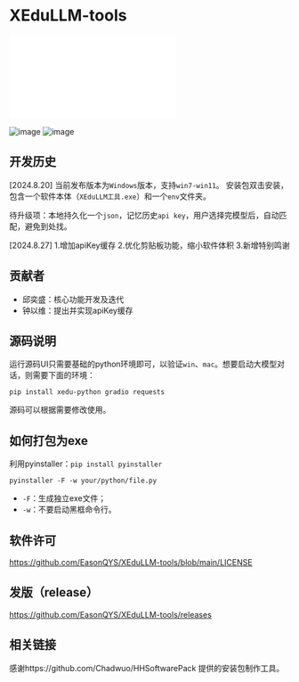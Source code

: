 # XEduLLM-tools

<iframe src="//player.bilibili.com/player.html?isOutside=true&aid=112994499431048&bvid=BV12tWsePEmA&cid=500001656107517&p=1" scrolling="no" border="0" frameborder="no" framespacing="0" allowfullscreen="true"></iframe>

![image](https://github.com/user-attachments/assets/3a074d22-e43c-4ab4-8b1b-7a9bf04511f3)
![image](https://github.com/user-attachments/assets/75551215-9810-4318-b4f5-8a38f8c1588a)



## 开发历史
[2024.8.20]
当前发布版本为`Windows`版本，支持`win7-win11`。
安装包双击安装，包含一个软件本体（`XEduLLM工具.exe`）和一个`env`文件夹。

待升级项：本地持久化一个`json`，记忆历史`api key`，用户选择完模型后，自动匹配，避免到处找。

[2024.8.27]
1.增加apiKey缓存
2.优化剪贴板功能，缩小软件体积
3.新增特别鸣谢

## 贡献者
- 邱奕盛：核心功能开发及迭代
- 钟以维：提出并实现apiKey缓存

## 源码说明
运行源码UI只需要基础的python环境即可，以验证`win`、`mac`。想要启动大模型对话，则需要下面的环境：
```
pip install xedu-python gradio requests
```
源码可以根据需要修改使用。

## 如何打包为exe
利用pyinstaller：`pip install pyinstaller`
```
pyinstaller -F -w your/python/file.py
```
- `-F`：生成独立exe文件；
- `-w`：不要启动黑框命令行。

## 软件许可
https://github.com/EasonQYS/XEduLLM-tools/blob/main/LICENSE

## 发版（release）
https://github.com/EasonQYS/XEduLLM-tools/releases

## 相关链接
感谢https://github.com/Chadwuo/HHSoftwarePack 提供的安装包制作工具。
